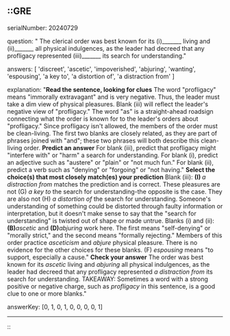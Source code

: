 ::GRE
---

serialNumber: 20240729

question: " The clerical order was best known for its (i)_______ living and (ii)_______ all physical indulgences, as the leader had decreed that any profligacy represented (iii)_______ its search for understanding."

answers: [
  'discreet',
  'ascetic',
  'impoverished',
  'abjuring',
  'wanting',
  'espousing',
  'a key to',
  'a distortion of',
  'a distraction from'
]

explanation: "<strong>Read the sentence, looking for clues</strong> The word \"profligacy\" means \"immorally extravagant\" and is very negative. Thus, the leader must take a dim view of physical pleasures. Blank (iii) will reflect the leader's negative view of \"profligacy.\" The word \"as\" is a straight-ahead roadsign connecting what the order is known for to the leader's orders about \"profligacy.\" Since profligacy isn't allowed, the members of the order must be clean-living. The first two blanks are closely related, as they are part of phrases joined with \"and\"; these two phrases will both describe this clean-living order. <strong>Predict an answer</strong> For blank (iii), predict that profligacy might \"interfere with\" or \"harm\" a search for understanding. For blank (i), predict an adjective such as \"austere\" or \"plain\" or \"not much fun.\" For blank (ii), predict a verb such as \"denying\" or \"forgoing\" or \"not having.\" <strong>Select the choice(s) that most closely match(es) your prediction</strong> Blank (iii): <strong>(I) </strong><i>a distraction from</i> matches the prediction and is correct. These pleasures are not (G) <i>a key to</i> the search for understanding-the opposite is the case. They are also not (H) <i>a distortion of</i> the search for understanding. Someone's understanding of something could be distorted through faulty information or interpretation, but it doesn't make sense to say that the \"search for understanding\" is twisted out of shape or made untrue. Blanks (i) and (ii): <strong>(B)</strong><i>ascetic</i> and <strong>(D)</strong><i>abjuring</i> work here. The first means \"self-denying\" or \"morally strict,\" and the second means \"formally rejecting.\" Members of this order practice <i>asceticism</i> and <i>abjure</i> physical pleasure. There is no evidence for the other choices for these blanks. (F) <i>espousing</i> means \"to support, especially a cause.\" <strong>Check your answer</strong> The order was best known for its <i>ascetic</i> living and <i>abjuring</i> all physical indulgences, as the leader had decreed that any profligacy represented <i>a distraction from</i> its search for understanding. TAKEAWAY: Sometimes a word with a strong positive or negative charge, such as <i>profligacy</i> in this sentence, is a good clue to one or more blanks."

answerKey: [0, 1, 0, 1, 0, 0, 0, 0, 1]

---
::